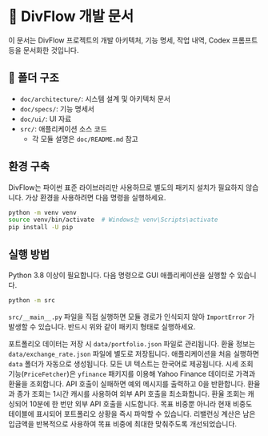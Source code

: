 # 📘 DivFlow 개발 문서

이 문서는 DivFlow 프로젝트의 개발 아키텍처, 기능 명세, 작업 내역, Codex 프롬프트 등을 문서화한 것입니다.

## 📂 폴더 구조
- `doc/architecture/`: 시스템 설계 및 아키텍처 문서
- `doc/specs/`: 기능 명세서
- `doc/ui/`: UI 자료
- `src/`: 애플리케이션 소스 코드
  - 각 모듈 설명은 `doc/README.md` 참고


## 환경 구축
DivFlow는 파이썬 표준 라이브러리만 사용하므로 별도의 패키지 설치가 필요하지 않습니다. 가상 환경을 사용하려면 다음 명령을 실행하세요.
```bash
python -m venv venv
source venv/bin/activate  # Windows는 venv\Scripts\activate
pip install -U pip
```
## 실행 방법
Python 3.8 이상이 필요합니다. 다음 명령으로 GUI 애플리케이션을 실행할 수 있습니다.

```bash
python -m src
```

`src/__main__.py` 파일을 직접 실행하면 모듈 경로가 인식되지 않아 `ImportError`
가 발생할 수 있습니다. 반드시 위와 같이 패키지 형태로 실행하세요.

포트폴리오 데이터는 저장 시 `data/portfolio.json` 파일로 관리됩니다.
환율 정보는 `data/exchange_rate.json` 파일에 별도로 저장됩니다.
애플리케이션을 처음 실행하면 `data` 폴더가 자동으로 생성됩니다.
모든 UI 텍스트는 한국어로 제공됩니다.
시세 조회 기능(`PriceFetcher`)은 `yfinance` 패키지를 이용해
Yahoo Finance 데이터로 가격과 환율을 조회합니다.
API 호출이 실패하면 예외 메시지를 출력하고 0을 반환합니다.
환율과 종가 조회는 1시간 캐시를 사용하여 외부 API 호출을 최소화합니다.
환율 조회는 캐싱되어 10분에 한 번만 외부 API 호출을 시도합니다.
목표 비중뿐 아니라 현재 비중도 테이블에 표시되어 포트폴리오 상황을 즉시 파악할 수 있습니다.
리밸런싱 계산은 남은 입금액을 반복적으로 사용하여 목표 비중에 최대한 맞춰주도록 개선되었습니다.